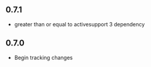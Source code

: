 ## 0.7.1

* greater than or equal to activesupport 3 dependency

## 0.7.0

* Begin tracking changes
